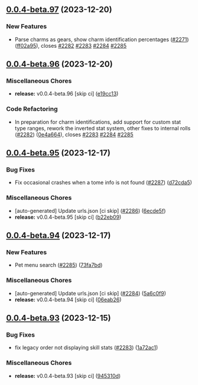 ## [0.0.4-beta.97](https://github.com/Wynntils/Artemis/compare/v0.0.4-beta.96...v0.0.4-beta.97) (2023-12-20)


### New Features

* Parse charms as gears, show charm identification percentages  ([#2271](https://github.com/Wynntils/Artemis/issues/2271)) ([ff02a95](https://github.com/Wynntils/Artemis/commit/ff02a959640af633d42bfaebec653e9db7a7e72a)), closes [#2282](https://github.com/Wynntils/Artemis/issues/2282) [#2283](https://github.com/Wynntils/Artemis/issues/2283) [#2284](https://github.com/Wynntils/Artemis/issues/2284) [#2285](https://github.com/Wynntils/Artemis/issues/2285)

## [0.0.4-beta.96](https://github.com/Wynntils/Artemis/compare/v0.0.4-beta.95...v0.0.4-beta.96) (2023-12-20)


### Miscellaneous Chores

* **release:** v0.0.4-beta.96 [skip ci] ([e19cc13](https://github.com/Wynntils/Artemis/commit/e19cc13c78317684f15476056a27acdab8cb08d0))


### Code Refactoring

* In preparation for charm identifications, add support for custom stat type ranges, rework the inverted stat system, other fixes to internal rolls ([#2282](https://github.com/Wynntils/Artemis/issues/2282)) ([0e4a664](https://github.com/Wynntils/Artemis/commit/0e4a6640dc4e37e6b5b8d79adb703e5baa7a6744)), closes [#2283](https://github.com/Wynntils/Artemis/issues/2283) [#2284](https://github.com/Wynntils/Artemis/issues/2284) [#2285](https://github.com/Wynntils/Artemis/issues/2285)

## [0.0.4-beta.95](https://github.com/Wynntils/Artemis/compare/v0.0.4-beta.94...v0.0.4-beta.95) (2023-12-17)


### Bug Fixes

* Fix occasional crashes when a tome info is not found ([#2287](https://github.com/Wynntils/Artemis/issues/2287)) ([d72cda5](https://github.com/Wynntils/Artemis/commit/d72cda5e287f65f3236de90cd6114fb838c6f46f))


### Miscellaneous Chores

* [auto-generated] Update urls.json [ci skip] ([#2286](https://github.com/Wynntils/Artemis/issues/2286)) ([6ecde5f](https://github.com/Wynntils/Artemis/commit/6ecde5fa37e97d582561b914f2772f9bd33b092b))
* **release:** v0.0.4-beta.95 [skip ci] ([b22eb09](https://github.com/Wynntils/Artemis/commit/b22eb09b320a8fceb3ceb70e085f285611a4f2f0))

## [0.0.4-beta.94](https://github.com/Wynntils/Artemis/compare/v0.0.4-beta.93...v0.0.4-beta.94) (2023-12-17)


### New Features

* Pet menu search ([#2285](https://github.com/Wynntils/Artemis/issues/2285)) ([73fa7bd](https://github.com/Wynntils/Artemis/commit/73fa7bd607be22fcbf5450126966800fcc15cbc8))


### Miscellaneous Chores

* [auto-generated] Update urls.json [ci skip] ([#2284](https://github.com/Wynntils/Artemis/issues/2284)) ([5a6c0f9](https://github.com/Wynntils/Artemis/commit/5a6c0f961f332c62726d3d4e05b4eac0b8252c00))
* **release:** v0.0.4-beta.94 [skip ci] ([06eab26](https://github.com/Wynntils/Artemis/commit/06eab262192e1f23075c98a4ba43e777f9f9e52c))

## [0.0.4-beta.93](https://github.com/Wynntils/Artemis/compare/v0.0.4-beta.92...v0.0.4-beta.93) (2023-12-15)


### Bug Fixes

* fix legacy order not displaying skill stats ([#2283](https://github.com/Wynntils/Artemis/issues/2283)) ([1a72ac1](https://github.com/Wynntils/Artemis/commit/1a72ac16a455fbc171724cfcee5dd3ea5fbd9bb7))


### Miscellaneous Chores

* **release:** v0.0.4-beta.93 [skip ci] ([945310d](https://github.com/Wynntils/Artemis/commit/945310d7391dd17ab53c3f3b5569010c569197e7))

